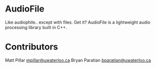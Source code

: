 AudioFile
=========

Like audiophile.. except with files. Get it? AudioFile is a lightweight audio processing library built in C++.

Contributors
============

Matt Pillar <mpillar@uwaterloo.ca>
Bryan Paratian <bparatian@uwaterloo.ca>
